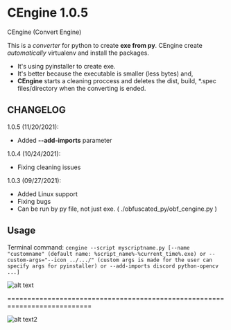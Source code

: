 # CEngine 1.0.5

CEngine (Convert Engine)

This is a *converter* for python to create **exe from py**. CEngine create *automatically* virtualenv and install the packages.

- It's using pyinstaller to create exe. 
- It's better because the executable is smaller (less bytes) and,
- **CEngine** starts a cleaning proccess and
deletes the dist, build, *.spec files/directory when the converting is ended.

## CHANGELOG

1.0.5 (11/20/2021):

- Added **--add-imports** parameter

1.0.4 (10/24/2021):

- Fixing cleaning issues

1.0.3 (09/27/2021):
    
- Added Linux support
- Fixing bugs
- Can be run by py file, not just exe. ( ./obfuscated_py/obf_cengine.py )

## Usage

Terminal command: `cengine --script myscriptname.py [--name "customname" (default name: %script_name%-%current_time%.exe) or --custom-args="--icon ../.../" (custom args is made for the user can specify args for pyinstaller) or --add-imports discord python-opencv ...]`

![alt text](https://github.com/Mesteri05/CEngine/blob/main/images/running_in_console.png?raw=true)

===========================================================================

![alt text2](https://github.com/Mesteri05/CEngine/blob/main/images/running_in_console2.png?raw=true)
